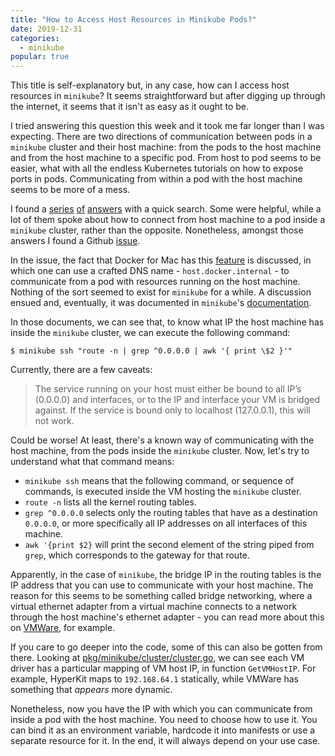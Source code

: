 ```yaml
---
title: "How to Access Host Resources in Minikube Pods?"
date: 2019-12-31
categories:
  - minikube
popular: true
---
```


This title is self-explanatory but, in any case, how can I access host resources in `minikube`? It seems straightforward but after digging up through the internet, it seems that it isn't as easy as it ought to be. <!--more-->

I tried answering this question this week and it took me far longer than I was expecting. There are two directions of communication between pods in a `minikube` cluster and their host machine: from the pods to the host machine and from the host machine to a specific pod. From host to pod seems to be easier, what with all the endless Kubernetes tutorials on how to expose ports in pods. Communicating from within a pod with the host machine seems to be more of a mess.

I found a [series](https://stackoverflow.com/questions/55164223/access-mysql-running-on-localhost-from-minikube) [of](https://stackoverflow.com/questions/43354167/minikube-expose-mysql-running-on-localhost-as-service?noredirect=1&lq=1<Paste>) [answers](https://stackoverflow.com/questions/49289009/during-local-development-with-kubernetes-minikube-how-should-i-connect-to-postg?noredirect=1&lq=1) with a quick search. Some were helpful, while a lot of them spoke about how to connect from host machine to a pod inside a `minikube` cluster, rather than the opposite. Nonetheless, amongst those answers I found a Github [issue](https://github.com/kubernetes/minikube/issues/2735).

In the issue, the fact that Docker for Mac has this [feature](https://docs.docker.com/docker-for-mac/networking/#use-cases-and-workarounds) is discussed, in which one can use a crafted DNS name - `host.docker.internal` - to communicate from a pod with resources running on the host machine. Nothing of the sort seemed to exist for `minikube` for a while. A discussion ensued and, eventually, it was documented in `minikube`'s [documentation](https://minikube.sigs.k8s.io/docs/tasks/accessing-host-resources/).

In those documents, we can see that, to know what IP the host machine has inside the `minikube` cluster, we can execute the following command:

```
$ minikube ssh "route -n | grep ^0.0.0.0 | awk '{ print \$2 }'"
```

Currently, there are a few caveats:

> The service running on your host must either be bound to all IP’s (0.0.0.0) and interfaces, or to the IP and interface your VM is bridged against. If the service is bound only to localhost (127.0.0.1), this will not work.

Could be worse! At least, there's a known way of communicating with the host machine, from the pods inside the `minikube` cluster. Now, let's try to understand what that command means:

- `minikube ssh` means that the following command, or sequence of commands, is executed inside the VM hosting the `minikube` cluster.
- `route -n` lists all the kernel routing tables.
- `grep ^0.0.0.0` selects only the routing tables that have as a destination `0.0.0.0`, or more specifically all IP addresses on all interfaces of this machine.
- `awk '{print $2}` will print the second element of the string piped from `grep`, which corresponds to the gateway for that route.

Apparently, in the case of `minikube`, the bridge IP in the routing tables is the IP address that you can use to communicate with your host machine. The reason for this seems to be something called bridge networking, where a virtual ethernet adapter from a virtual machine connects to a network through the host machine's ethernet adapter - you can read more about this on [VMWare](https://www.vmware.com/support/ws4/doc/network_bridged_ws.html), for example.

If you care to go deeper into the code, some of this can also be gotten from there. Looking at [pkg/minikube/cluster/cluster.go](https://github.com/kubernetes/minikube/blob/master/pkg/minikube/cluster/cluster.go), we can see each VM driver has a particular mapping of VM host IP, in function `GetVMHostIP`. For example, HyperKit maps to `192.168.64.1` statically, while VMWare has something that _appears_ more dynamic.

Nonetheless, now you have the IP with which you can communicate from inside a pod with the host machine. You need to choose how to use it. You can bind it as an environment variable, hardcode it into manifests or use a separate resource for it. In the end, it will always depend on your use case.
